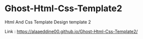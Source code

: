 # Ghost-Html-Css-Template2
Html And Css Template Design template 2

Link : https://alaaeddine00.github.io/Ghost-Html-Css-Template2/
